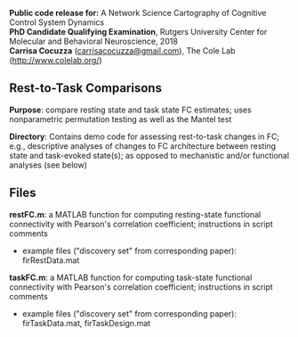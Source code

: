 **Public code release for:** A Network Science Cartography of Cognitive Control System Dynamics  
**PhD Candidate Qualifying Examination**, Rutgers University Center for Molecular and Behavioral Neuroscience, 2018  
**Carrisa Cocuzza** (carrisacocuzza@gmail.com), The Cole Lab (http://www.colelab.org/)  

## Rest-to-Task Comparisons
**Purpose**: compare resting state and task state FC estimates; uses nonparametric permutation testing as well as the Mantel test

**Directory**: Contains demo code for assessing rest-to-task changes in FC; e.g., descriptive analyses of changes to FC architecture between resting state and task-evoked state(s); as opposed to mechanistic and/or functional analyses (see below)

## Files
**restFC.m**: a MATLAB function for computing resting-state functional connectivity with Pearson's correlation coefficient; instructions in script comments  
- example files ("discovery set" from corresponding paper): firRestData.mat  

**taskFC.m**: a MATLAB function for computing task-state functional connectivity with Pearson's correlation coefficient; instructions in script comments
- example files ("discovery set" from corresponding paper): firTaskData.mat, firTaskDesign.mat
